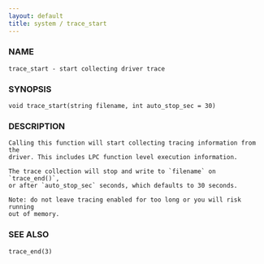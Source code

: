 ```yaml
---
layout: default
title: system / trace_start
---
```


### NAME

    trace_start - start collecting driver trace

### SYNOPSIS

    void trace_start(string filename, int auto_stop_sec = 30)

### DESCRIPTION

    Calling this function will start collecting tracing information from the
    driver. This includes LPC function level execution information.

    The trace collection will stop and write to `filename` on `trace_end()`,
    or after `auto_stop_sec` seconds, which defaults to 30 seconds.

    Note: do not leave tracing enabled for too long or you will risk running
    out of memory.

### SEE ALSO

    trace_end(3)

